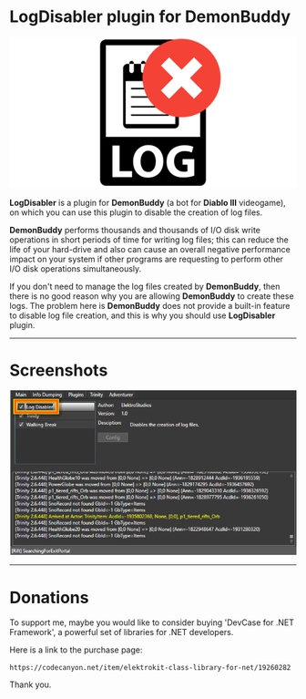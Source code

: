 # LogDisabler plugin for DemonBuddy

![](images/Logo.png)

**LogDisabler** is a plugin for **DemonBuddy** (a bot for **Diablo III** videogame),
on which you can use this plugin to disable the creation of log files.

**DemonBuddy** performs thousands and thousands of I/O disk write operations in short periods of time for writing log files; this can reduce the life of your hard-drive and also can cause an overall negative performance impact on your system if other programs are requesting to perform other I/O disk operations simultaneously. 

If you don't need to manage the log files created by **DemonBuddy**, then there is no good reason why you are allowing **DemonBuddy** to create these logs. The problem here is **DemonBuddy** does not provide a built-in feature to disable log file creation, and this is why you should use **LogDisabler** plugin. 

------------------------

# Screenshots

![](images/01.png)

------------------------

# Donations

To support me, maybe you would like to consider buying 'DevCase for .NET Framework', a powerful set of libraries for .NET developers.

Here is a link to the purchase page:

    https://codecanyon.net/item/elektrokit-class-library-for-net/19260282

Thank you.